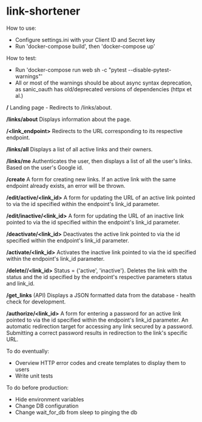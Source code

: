 # link-shortener

How to use:

- Configure settings.ini with your Client ID and Secret key
- Run 'docker-compose build', then 'docker-compose up'

How to test:

- Run 'docker-compose run web sh -c "pytest --disable-pytest-warnings"'
- All or most of the warnings should be about async syntax deprecation,
as sanic_oauth has old/deprecated versions of dependencies (httpx et al.)

**/**
Landing page - Redirects to /links/about.

**/links/about**
Displays information about the page.

**/<link_endpoint>**
Redirects to the URL corresponding to its respective endpoint.

**/links/all**
Displays a list of all active links and their owners.

**/links/me**
Authenticates the user, then displays a list of all the user's links.
Based on the user's Google id.

**/create**
A form for creating new links. If an active link with the same endpoint
already exists, an error will be thrown.

**/edit/active/<link_id>**
A form for updating the URL of an active link pointed to via the id
specified within the endpoint's link_id parameter.

**/edit/inactive/<link_id>**
A form for updating the URL of an inactive link pointed to via the id
specified within the endpoint's link_id parameter.

**/deactivate/<link_id>**
Deactivates the active link pointed to via the id specified
within the endpoint's link_id parameter.

**/activate/<link_id>**
Activates the inactive link pointed to via the id specified
within the endpoint's link_id parameter.

**/delete/<status>/<link_id>**
Status = {'active', 'inactive'}.
Deletes the link with the status and the id specified by the
endpoint's respective parameters status and link_id.

**/get_links** (API)
Displays a JSON formatted data from the database - health check for development.

**/authorize/<link_id>**
A form for entering a password for an active link pointed to via the id
specified within the endpoint's link_id parameter.
An automatic redirection target for accessing any link secured by a password.
Submitting a correct password results in redirection to the link's
specific URL.


To do eventually:

- Overview HTTP error codes and create templates to display them to users
- Write unit tests

To do before production:

- Hide environment variables
- Change DB configuration
- Change wait_for_db from sleep to pinging the db
